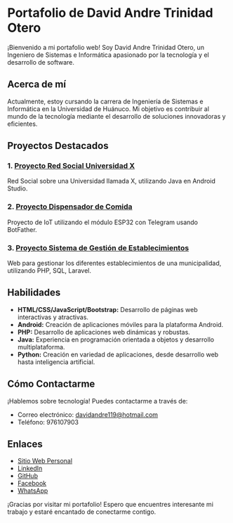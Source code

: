 # Portafolio de David Andre Trinidad Otero

¡Bienvenido a mi portafolio web! Soy David Andre Trinidad Otero, un Ingeniero de Sistemas e Informática apasionado por la tecnología y el desarrollo de software.

## Acerca de mí

Actualmente, estoy cursando la carrera de Ingeniería de Sistemas e Informática en la Universidad de Huánuco. Mi objetivo es contribuir al mundo de la tecnología mediante el desarrollo de soluciones innovadoras y eficientes.

## Proyectos Destacados

### 1. [Proyecto Red Social Universidad X](https://github.com/DavidAnTriOt/red_social_universidad.git)
Red Social sobre una Universidad llamada X, utilizando Java en Android Studio.

### 2. [Proyecto Dispensador de Comida](#)
Proyecto de IoT utilizando el módulo ESP32 con Telegram usando BotFather.

### 3. [Proyecto Sistema de Gestión de Establecimientos](https://github.com/DavidAnTriOt/municipalidad.git)
Web para gestionar los diferentes establecimientos de una municipalidad, utilizando PHP, SQL, Laravel.

## Habilidades

- **HTML/CSS/JavaScript/Bootstrap:** Desarrollo de páginas web interactivas y atractivas.
- **Android:** Creación de aplicaciones móviles para la plataforma Android.
- **PHP:** Desarrollo de aplicaciones web dinámicas y robustas.
- **Java:** Experiencia en programación orientada a objetos y desarrollo multiplataforma.
- **Python:** Creación en variedad de aplicaciones, desde desarrollo web hasta inteligencia artificial.

## Cómo Contactarme

¡Hablemos sobre tecnología! Puedes contactarme a través de:

- Correo electrónico: [davidandre119@hotmail.com](mailto:davidandre119@hotmail.com)
- Teléfono: 976107903

## Enlaces

- [Sitio Web Personal](https://davidantriot.github.io/)
- [LinkedIn](https://www.linkedin.com/in/david-andre-trinidad-otero-2812881b3)
- [GitHub](https://github.com/DavidAnTriOt/)
- [Facebook](https://www.facebook.com/Rad.Redem/)
- [WhatsApp](https://wa.me/qr/2EGXCPQ3Q4BCC1)

¡Gracias por visitar mi portafolio! Espero que encuentres interesante mi trabajo y estaré encantado de conectarme contigo.

